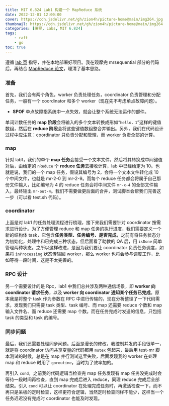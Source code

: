 ```yaml
---
title: MIT 6.824 Lab1 构建一个 MapReduce 系统
date: 2022-12-01 12:00:00
cover: https://cdn.jsdelivr.net/gh/zion4h/picture-home@main/img264.jpg
thumbnail: https://cdn.jsdelivr.net/gh/zion4h/picture-home@main/img264.jpg
categories: [编程, Labs, MIT 6.824]
tags: 
    - raft
    - go
toc: true
---
```

遵循 [lab 页](https://pdos.csail.mit.edu/6.824/labs/lab-mr.html) 指导，并在本地部署好项目。我在观摩完 mrsequential 部分的代码后，再结合 [MapReduce 论文](https://static.googleusercontent.com/media/research.google.com/zh-CN//archive/mapreduce-osdi04.pdf)，理清了基本思路。
<!--more-->

### 准备

首先，我们会有两个角色，worker 负责处理任务，coordinator 负责管理和分配任务，一般有一个 coordinator 和多个 worker（现在先不考虑单点故障问题）。

- **SPOF** 单点故障指系统中一点失效，就会让整个系统无法运作的部件。

单词计数任务的 **map 阶段**会将输入的多个文本转换成形如“`hello，1`”这样的键值数组，然后在 **reduce 阶段**会将这些键值数组整合并输出。另外，我们在代码设计过程中应注意：coordinator 只负责分配和管理，而 worker 负责全部的计算。

### map

针对 lab1，我们的单个 **map 任务**会接受一个文本文件，然后将其转换成中间键值对后，由给定的 `nReduce` 个 **reduce 任务**去接收计算，lab 中已经给定为 10。也就是说，我们的一个 map 任务，假设其编号为 2，会将一个文本文件转化成 10 个中间文件，也就是 mr-2-0 到 mr-2-9。而每个 reduce 任务都会将属于自己那份文件输入，比如编号为 4 的 reduce 任务会将中间文件 `mr-x-4` 的全部文件输入，最终输出 `mr-out-4`。我们不需要做更后面的合并，测试脚本会帮我们完善这一步（可以看 test.sh 代码）。

### coordinator

上面是对 lab1 的任务处理流程进行梳理，接下来我们需要针对 coordinator 按需求进行设计。为了方便管理 reduce 和 map 任务的执行进度，我们需要定义一个新的结构体 task，它包含**任务类型、任务编号、是否完成**，之前有将任务状态分为初始化，处理中和已完成三种状态，但后面看了助教的 QA 后，用 `isDone` 简单管理两种状态。之所以这样改进，是因为我们要让 coordinator 负责任务调度，如果将 `inProcessing` 状态传输回 worker，那么 worker 也将会参与调度工作，比如等待一段时间，这是不太完善的。

### RPC 设计

另一个需要设计的是 Rpc，lab1 中我们总共涉及两种通信场景，即 **worker 向 coordinator 请求任务**，以及 **worker 向 coordinator 通知某个任务已完成**。原本我是将整个 task 作为参数在 RPC 中进行传输的，现在分析整理了一下代码需求，发现我们只需要 task 类型、task 编号、而 map 还需要 reduce 个数和 map 输入文件名、而 reduce 还需要 map 个数。而在任务完成时发送的信息，只包括 task 的类型和 task 的编号。

### 同步问题

最后，我们还需要处理同步问题。后面是漫长的修改，我控制并发的手段很单一，就是将 coordinator 访问共享变量的代码都用 `mutex` 包起来，最后用 test-mr 脚本测试的时候，总是在 map 并行测试这里失败，后面发现我的 worker 在处理 map 和 reduce 时用了 `goroutine`，当时为了效率加的。

再引入 `cond`，之前我的代码逻辑当检查完 map 任务发现有 map 任务没完成时会等待一段时间再检查，直到 map 完成后进入 reduce，同理 reduce 完成后全部结束。引入 `cond` 可以让 coordinator 在处理完成任务时，再激活检查一下，而不再只是呆板的定时检查，这样更符合逻辑，当然定时检查同样不能少，这样当一个任务迟迟没有完成时 coordinator 也能及时发现。
